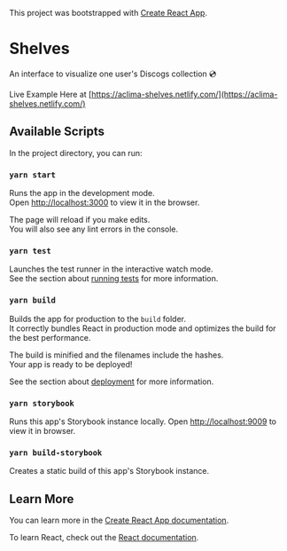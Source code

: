 This project was bootstrapped with [Create React App](https://github.com/facebook/create-react-app).

# Shelves

An interface to visualize one user's Discogs collection 💿

Live Example Here at [https://aclima-shelves.netlify.com/](https://aclima-shelves.netlify.com/)

## Available Scripts

In the project directory, you can run:

### `yarn start`

Runs the app in the development mode.<br>
Open [http://localhost:3000](http://localhost:3000) to view it in the browser.

The page will reload if you make edits.<br>
You will also see any lint errors in the console.

### `yarn test`

Launches the test runner in the interactive watch mode.<br>
See the section about [running tests](https://facebook.github.io/create-react-app/docs/running-tests) for more information.

### `yarn build`

Builds the app for production to the `build` folder.<br>
It correctly bundles React in production mode and optimizes the build for the best performance.

The build is minified and the filenames include the hashes.<br>
Your app is ready to be deployed!

See the section about [deployment](https://facebook.github.io/create-react-app/docs/deployment) for more information.

### `yarn storybook`

Runs this app's Storybook instance locally. Open [http://localhost:9009](http://localhost:9009) to view it in browser.

### `yarn build-storybook`

Creates a static build of this app's Storybook instance.

## Learn More

You can learn more in the [Create React App documentation](https://facebook.github.io/create-react-app/docs/getting-started).

To learn React, check out the [React documentation](https://reactjs.org/).
